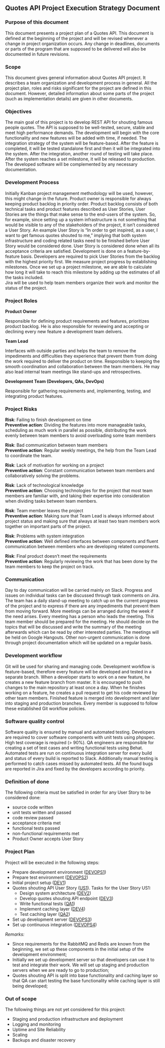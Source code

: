 
## Quotes API Project Execution Strategy Document

### Purpose of this document

This document presents a project plan of a Quotes API. This document is defined at the
beginning of the project and will be revised whenever a change in project organization occurs. Any change in
deadlines, documents or parts of the program that are supposed to be delivered will also be documented 
in future revisions.

### Scope

This document gives general information about Quotes API project. It describes a team organization and
development process in general. All the project plan, roles and risks significant for the
project are defined in this document. However, detailed information about some parts of the project (such as
implementation details) are given in other documents.

### Objectives

The main goal of this project is to develop REST API for shouting famous people quotes. The API is supposed 
to be well-tested, secure, stable and meet high performance demands. 
The development will begin with the core functionality and new features will be added with time, if needed. 
The integration strategy of the system will be feature-based. After the feature is completed, it will be 
tested standalone first and then it will be integrated into the system. After the integration, another 
round of testing will take place. After the system reaches a set milestone, it will be released to production. 
The developed software will be complemented by any necessary documentation.

### Development Process

Initially Kanban project management methodology will be used, however, this might change in the 
future. Product owner is responsible for always keeping product backlog in priority order.
Product backlog consists of both technical tasks and product features described as User Stories, 
User Stories are the things that make sense to the end-users of the system. So, for example, since 
setting up a system infrastructure is not something that would be visible to any of the stakeholders 
of the project, it isn’t considered a User Story. An example User Story is “In order to get inspired, 
as a user, I want to get famous quotes shouted to me,” implying that both system infrastructure and 
coding related tasks need to be finished before User Story would be considered done. User Story is 
considered done when all its acceptance criteria are satisfied. Development is done on a 
feature-by-feature basis. Developers are required to pick User Stories from the backlog with the highest 
priority first. We measure project progress by establishing milestones. Once we set up a project 
milestone, we are able to calculate how long it will take to reach this milestone by adding up the 
estimates of all the tasks included.  
Jira will be used to help team members organize their work and monitor the status of the project.

### Project Roles

**Product Owner**

Responsible for defining product requirements and features, prioritizes product backlog. 
He is also responsible for reviewing and accepting or declining every new feature a development team delivers.

**Team Lead**

Interfaces with outside parties and helps the team to remove the impediments and difficulties they experience 
that prevent them from doing the work required to deliver the product on time. Responsible to keeping the 
smooth coordination and collaboration between the team members. He may also lead internal 
team meetings like stand-ups and retrospectives.

**Development Team (Developers, QAs, DevOps)**

Responsible for gathering requirements and, implementing, testing, and integrating product features.

### Project Risks

**Risk**: Failing to finish development on time  
**Preventive action**: Dividing the features into more manageable tasks, scheduling as much work in parallel 
as possible, distributing the work evenly between team members to avoid overloading some team members

**Risk**: Bad communication between team members  
**Preventive action**: Regular weekly meetings, the help from the Team Lead to coordinate the team.

**Risk**: Lack of motivation for working on a project  
**Preventive action**: Constant communication between team members and collaboratively solving the problems.

**Risk**: Lack of technological knowledge  
**Preventive action**: Choosing technologies for the project that most team members are familiar with, 
and taking their expertise into consideration when dividing tasks between team members.

**Risk**: Team member leaves the project  
**Preventive action**: Making sure that Team Lead is always informed about project status and making sure 
that always at least two team members work together on important parts of the project.

**Risk**: Problems with system integration  
**Preventive action**: Well defined interfaces between components and fluent communication between members 
who are developing related components.

**Risk**: Final product doesn’t meet the requirements  
**Preventive action**: Regularly reviewing the work that has been done by the team members to keep the 
project on track.


### Communication

Day to day communication will be carried mainly on Slack. Progress and issues on individual
tasks can be discussed through task comments on Jira. The team has a daily stand-up meeting 
to catch up on the current progress of the project and to express if there are any impediments that
prevent them from moving forward. More meetings can be arranged during the week if the need arises.
Every meeting has a person who leads the meeting. This team member should be prepared
for the meeting. He should decide on the topics that will be discussed and write the summary of 
the meeting afterwards which can be read by other interested parties. The meetings will be 
held on Google Hangouts. Other non-urgent communication is done through project documentation
which will be updated on a regular basis.

### Development workflow

Git will be used for sharing and managing code. Development workflow is
feature-based, therefore every feature will be developed and tested in a separate branch. 
When a developer starts to work on a new feature, he creates a new feature branch 
from master. It is encouraged to push changes to the main repository at least once a day. 
When he finishes working on a feature, he creates a pull request to get his code reviewed
by other team members. Finished feature is merged into development and later into staging and
production branches. Every member is supposed to follow these established Git workflow policies.

### Software quality control

Software quality is ensured by manual and automated testing. Developers are required to cover 
software components with unit tests using phpspec. High test coverage is required (> 90%).
QA engineers are responsible for creating a set of test cases and writing functional tests 
using Behat. Automated tests are run on continuous integration server for every build and status of 
every build is reported to Slack. Additionally manual testing is performed to catch 
cases missed by automated tests. All the found bugs are reported in Jira and fixed by the developers
according to priority.

### Definition of done
 
The following criteria must be satisfied in order for any User Story to be considered done:
- source code written
- unit tests written and passed
- code review passed
- acceptance criteria met
- functional tests passed
- non-functional requirements met
- Product Owner accepts User Story


### Project Plan

Project will be executed in the following steps:
- Prepare development environment ([DEVOPS1](https://github.com/evodevo/quotes_api/tree/master/doc/task_devops1.md))
- Prepare test environment ([DEVOPS2](https://github.com/evodevo/quotes_api/tree/master/doc/task_devops2.md))
- Initial project setup ([DEV1](https://github.com/evodevo/quotes_api/tree/master/doc/task_dev1.md))
- Quotes shouting API User Story ([US1](https://github.com/evodevo/quotes_api/tree/master/doc/user_story1.md)). 
    Tasks for the User Story US1:
    - Design system architecture ([DEV2](https://github.com/evodevo/quotes_api/tree/master/doc/task_dev2.md))
    - Develop quotes shouting API endpoint ([DEV3](https://github.com/evodevo/quotes_api/tree/master/doc/task_dev3.md))
    - Write functional tests ([QA1](https://github.com/evodevo/quotes_api/tree/master/doc/task_qa1.md))
    - Implement caching layer ([DEV4](https://github.com/evodevo/quotes_api/tree/master/doc/task_dev4.md))
    - Test caching layer ([QA2](https://github.com/evodevo/quotes_api/tree/master/doc/task_qa2.md))
- Set up development server ([DEVOPS3](https://github.com/evodevo/quotes_api/tree/master/doc/task_devops3.md))
- Set up continuous integration ([DEVOPS4](https://github.com/evodevo/quotes_api/tree/master/doc/task_devops4.md))


*Remarks:*
- Since requirements for the RabbitMQ and Redis are known from the beginning, we set up these
components in the initial setup of the development environment;
- Initially we set up development server so that developers can use it to test and integrate their work.
We will set up staging and production servers when we are ready to go to production;
- Quotes shouting API is split into base functionality and caching layer so that
QA can start testing the base functionality while caching layer is still being developed;


### Out of scope

The following things are not yet considered for this project:
- Staging and production infrastructure and deployment
- Logging and monitoring
- Uptime and Site Reliability
- Scaling
- Backups and disaster recovery

